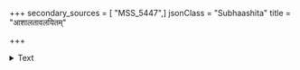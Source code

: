 +++
secondary_sources = [ "MSS_5447",]
jsonClass = "Subhaashita"
title = "आशालतावलयितम्"

+++

<details><summary>Text</summary>

आशालतावलयितं बद्धमूलमविद्यया।  
को हि तापयितुं शक्तः मुखेन भवपादपम्॥
</details>
